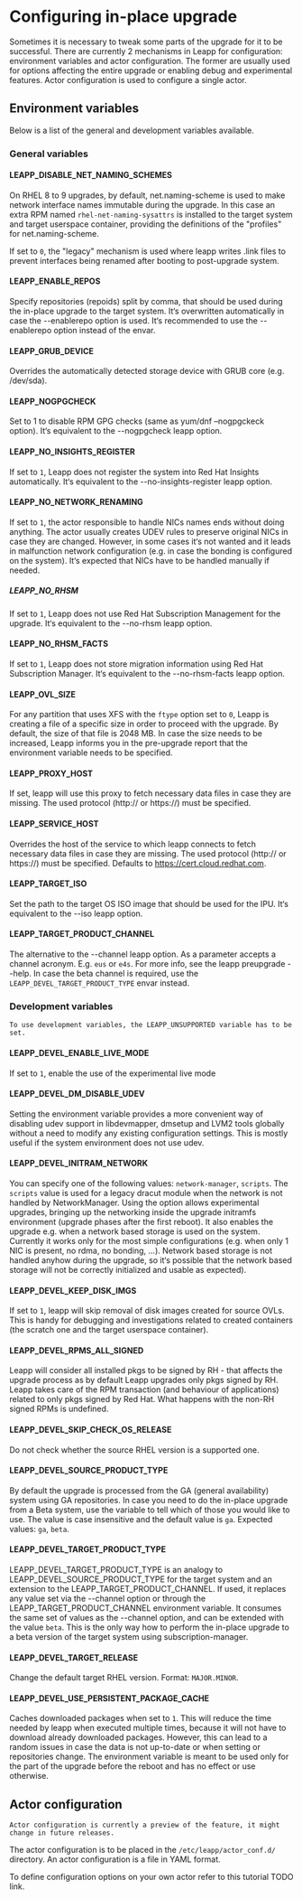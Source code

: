 # Configuring in-place upgrade
Sometimes it is necessary to tweak some parts of the upgrade for it to be successful. There are currently 2 mechanisms in Leapp for configuration: environment variables and actor configuration. The former are usually used for options affecting the entire upgrade or enabling debug and experimental features. Actor configuration is used to configure a single actor.

## Environment variables
Below is a list of the general and development variables available.
### General variables

#### LEAPP_DISABLE_NET_NAMING_SCHEMES
On RHEL 8 to 9 upgrades, by default, net.naming-scheme is used to make network interface names immutable during the upgrade. In this case an extra RPM named `rhel-net-naming-sysattrs` is installed to the target system and target userspace container, providing the definitions of the "profiles" for net.naming-scheme.

If set to `0`, the "legacy" mechanism is used where leapp writes .link files to prevent interfaces being renamed
after booting to post-upgrade system.

#### LEAPP_ENABLE_REPOS
Specify repositories (repoids) split by comma, that should be used during the in-place upgrade to the target system. It‘s overwritten automatically in case the --enablerepo option is used. It‘s recommended to use the --enablerepo option instead of the envar.

#### LEAPP_GRUB_DEVICE
Overrides the automatically detected storage device with GRUB core (e.g. /dev/sda).

#### LEAPP_NOGPGCHECK
Set to 1 to disable RPM GPG checks (same as yum/dnf –nogpgckeck option). It‘s equivalent to the --nogpgcheck leapp option.

#### LEAPP_NO_INSIGHTS_REGISTER
If set to `1`, Leapp does not register the system into Red Hat Insights automatically. It‘s equivalent to the --no-insights-register leapp option.

#### LEAPP_NO_NETWORK_RENAMING
If set to `1`, the actor responsible to handle NICs names ends without doing anything. The actor usually creates UDEV rules to preserve original NICs in case they are changed. However, in some cases it‘s not wanted and it leads in malfunction network configuration (e.g. in case the bonding is configured on the system). It‘s expected that NICs have to be handled manually if needed.

##### LEAPP_NO_RHSM
If set to `1`, Leapp does not use Red Hat Subscription Management for the upgrade. It‘s equivalent to the --no-rhsm leapp option.

#### LEAPP_NO_RHSM_FACTS
If set to `1`, Leapp does not store migration information using Red Hat Subscription Manager. It‘s equivalent to the --no-rhsm-facts leapp option.

#### LEAPP_OVL_SIZE
For any partition that uses XFS with the `ftype` option set to `0`, Leapp is creating a file of a specific size in order to proceed with the upgrade. By default, the size of that file is 2048 MB. In case the size needs to be increased, Leapp informs you in the pre-upgrade report that the environment variable needs to be specified.

#### LEAPP_PROXY_HOST
If set, leapp will use this proxy to fetch necessary data files in case they are missing. The used protocol (http:// or https://) must be specified.

#### LEAPP_SERVICE_HOST
Overrides the host of the service to which leapp connects to fetch necessary data files in case they are missing. The used protocol (http:// or https://) must be specified. Defaults to https://cert.cloud.redhat.com.

#### LEAPP_TARGET_ISO
Set the path to the target OS ISO image that should be used for the IPU. It‘s equivalent to the --iso leapp option.

#### LEAPP_TARGET_PRODUCT_CHANNEL
The alternative to the --channel leapp option. As a parameter accepts a channel acronym. E.g. `eus` or `e4s`. For more info, see the leapp preupgrade --help. In case the beta channel is required, use the `LEAPP_DEVEL_TARGET_PRODUCT_TYPE` envar instead.

### Development variables
```{note}
To use development variables, the LEAPP_UNSUPPORTED variable has to be set.
```

#### LEAPP_DEVEL_ENABLE_LIVE_MODE
If set to `1`, enable the use of the experimental live mode

#### LEAPP_DEVEL_DM_DISABLE_UDEV
Setting the environment variable provides a more convenient way of disabling udev support in libdevmapper, dmsetup and LVM2 tools globally without a need to modify any existing configuration settings. This is mostly useful if the system environment does not use udev.

#### LEAPP_DEVEL_INITRAM_NETWORK
You can specify one of the following values: `network-manager`, `scripts`. The `scripts` value is used for a legacy dracut module when the network is not handled by NetworkManager. Using the option allows experimental upgrades, bringing up the networking inside the upgrade initramfs environment (upgrade phases after the first reboot). It also enables the upgrade e.g. when a network based storage is used on the system. Currently it works only for the most simple configurations (e.g. when only 1 NIC is present, no rdma, no bonding, ...). Network based storage is not handled anyhow during the upgrade, so it‘s possible that the network based storage will not be correctly initialized and usable as expected).

#### LEAPP_DEVEL_KEEP_DISK_IMGS
If set to `1`, leapp will skip removal of disk images created for source OVLs. This is handy for debugging and investigations related to created containers (the scratch one and the target userspace container).

#### LEAPP_DEVEL_RPMS_ALL_SIGNED
Leapp will consider all installed pkgs to be signed by RH - that affects the upgrade process as by default Leapp upgrades only pkgs signed by RH. Leapp takes care of the RPM transaction (and behaviour of applications) related to only pkgs signed by Red Hat. What happens with the non-RH signed RPMs is undefined.

#### LEAPP_DEVEL_SKIP_CHECK_OS_RELEASE
Do not check whether the source RHEL version is a supported one.

#### LEAPP_DEVEL_SOURCE_PRODUCT_TYPE
By default the upgrade is processed from the GA (general availability) system using GA repositories. In case you need to do the in-place upgrade from a Beta system, use the variable to tell which of those you would like to use. The value is case insensitive and the default value is `ga`. Expected values: `ga`, `beta`.

#### LEAPP_DEVEL_TARGET_PRODUCT_TYPE
LEAPP_DEVEL_TARGET_PRODUCT_TYPE is an analogy to LEAPP_DEVEL_SOURCE_PRODUCT_TYPE for the target system and an extension to the LEAPP_TARGET_PRODUCT_CHANNEL. If used, it replaces any value set via the --channel option or through the LEAPP_TARGET_PRODUCT_CHANNEL environment variable. It consumes the same set of values as the --channel option, and can be extended with the value `beta`. This is the only way how to perform the in-place upgrade to a beta version of the target system using subscription-manager.

#### LEAPP_DEVEL_TARGET_RELEASE
Change the default target RHEL version. Format: `MAJOR.MINOR`.

#### LEAPP_DEVEL_USE_PERSISTENT_PACKAGE_CACHE
Caches downloaded packages when set to `1`. This will reduce the time needed by leapp when executed multiple times, because it will not have to download already downloaded packages. However, this can lead to a random issues in case the data is not up-to-date or when setting or repositories change. The environment variable is meant to be used only for the part of the upgrade before the reboot and has no effect or use otherwise.

## Actor configuration
```{warning}
Actor configuration is currently a preview of the feature, it might change in future releases.
```
The actor configuration is to be placed in the `/etc/leapp/actor_conf.d/` directory. An actor configuration is a file in YAML format.

To define configuration options on your own actor refer to this tutorial TODO link.
